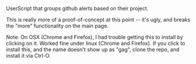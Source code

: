 UserScript that groups github alerts based on their project.

This is really more of a proof-of-concept at this point -- it's ugly, and breaks the "more" functionality on the main page.

Note: On OSX (Chrome and Firefox), I had trouble getting this to install by clicking on it. Worked fine under linux (Chrome and Firefox). If you click to install this, and the name doesn't show up as "gag", clone the repo, and install it via Ctrl-O.

